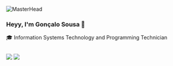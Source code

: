 ![MasterHead](https://i.pinimg.com/originals/e5/4a/fa/e54afabd75adb33464e85f2687b43f87.gif)

### Heyy, I'm Gonçalo Sousa 👋

🎓 Information Systems Technology and Programming Technician
  ##
 
<div> 
  <a href = "mailto:goncalojbsousa@gmail.com"><img src="https://img.shields.io/badge/-Gmail-%23333?style=for-the-badge&logo=gmail&logoColor=white" target="_blank"></a>
  <a href="https://www.linkedin.com/in/gonçalo-sousa-389332252" target="_blank"><img src="https://img.shields.io/badge/-LinkedIn-%230077B5?style=for-the-badge&logo=linkedin&logoColor=white" target="_blank"></a> 
</div>

